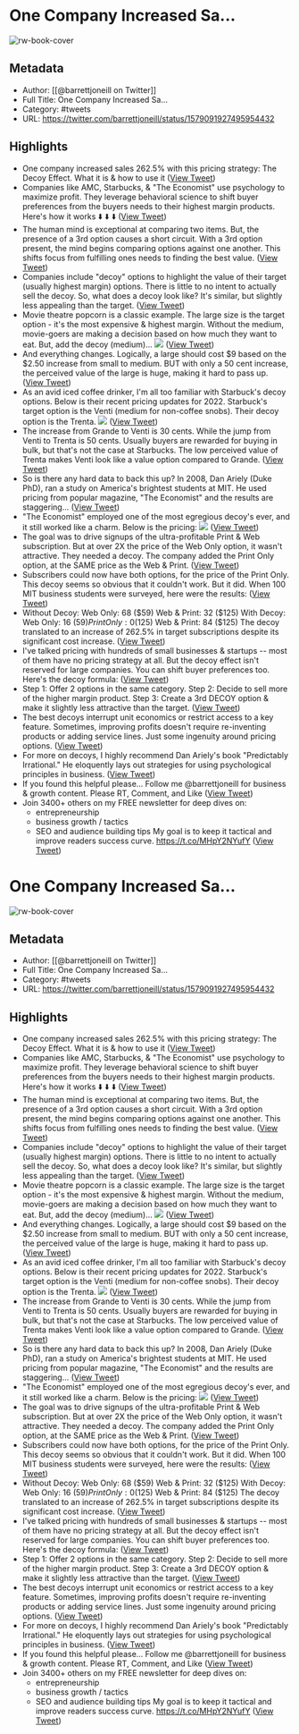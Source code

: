 # One Company Increased Sa...

![rw-book-cover](https://pbs.twimg.com/profile_images/1562966608506675200/BzGRdRPc.jpg)

## Metadata
- Author: [[@barrettjoneill on Twitter]]
- Full Title: One Company Increased Sa...
- Category: #tweets
- URL: https://twitter.com/barrettjoneill/status/1579091927495954432

## Highlights
- One company increased sales 262.5% with this pricing strategy: 
  The Decoy Effect. 
  What it is & how to use it ([View Tweet](https://twitter.com/barrettjoneill/status/1579091927495954432))
- Companies like AMC, Starbucks, & "The Economist" use psychology to maximize profit. 
  They leverage behavioral science to shift buyer preferences from the buyers needs to their highest margin products. 
  Here's how it works ⬇️ ⬇️ ⬇️ ([View Tweet](https://twitter.com/barrettjoneill/status/1579091930276777984))
- The human mind is exceptional at comparing two items. 
  But, the presence of a 3rd option causes a short circuit. 
  With a 3rd option present, the mind begins comparing options against one another. 
  This shifts focus from fulfilling ones needs to finding the best value. ([View Tweet](https://twitter.com/barrettjoneill/status/1579091932101627904))
- Companies include "decoy" options to highlight the value of their target (usually highest margin) options. 
  There is little to no intent to actually sell the decoy.
  So, what does a decoy look like? 
  It's similar, but slightly less appealing than the target. ([View Tweet](https://twitter.com/barrettjoneill/status/1579091934681141249))
- Movie theatre popcorn is a classic example. 
  The large size is the target option - it's the most expensive & highest margin. 
  Without the medium, movie-goers are making a decision based on how much they want to eat. 
  But, add the decoy (medium)... 
  ![](https://pbs.twimg.com/media/FeoO0gWXEAEvMoH.jpg) ([View Tweet](https://twitter.com/barrettjoneill/status/1579091938162413568))
- And everything changes. 
  Logically, a large should cost $9 based on the $2.50 increase from small to medium. 
  BUT with only a 50 cent increase, the perceived value of the large is huge, making it hard to pass up. ([View Tweet](https://twitter.com/barrettjoneill/status/1579091940691570689))
- As an avid iced coffee drinker, I'm all too familiar with Starbuck's decoy options. 
  Below is their recent pricing updates for 2022. 
  Starbuck's target option is the Venti (medium for non-coffee snobs). 
  Their decoy option is the Trenta. 
  ![](https://pbs.twimg.com/media/FeoO8N2WIAEqp1X.png) ([View Tweet](https://twitter.com/barrettjoneill/status/1579091944575471616))
- The increase from Grande to Venti is 30 cents.
  While the jump from Venti to Trenta is 50 cents. 
  Usually buyers are rewarded for buying in bulk, but that's not the case at Starbucks. 
  The low perceived value of Trenta makes Venti look like a value option compared to Grande. ([View Tweet](https://twitter.com/barrettjoneill/status/1579091947108839426))
- So is there any hard data to back this up? 
  In 2008, Dan Ariely (Duke PhD), ran a study on America's brightest students at MIT. 
  He used pricing from popular magazine, "The Economist" and the results are staggering... ([View Tweet](https://twitter.com/barrettjoneill/status/1579091949696749568))
- "The Economist" employed one of the most egregious decoy's ever, and it still worked like a charm. 
  Below is the pricing: 
  ![](https://pbs.twimg.com/media/FeoPG5UXgAUMnG0.jpg) ([View Tweet](https://twitter.com/barrettjoneill/status/1579091953651941377))
- The goal was to drive signups of the ultra-profitable Print & Web subscription. 
  But at over 2X the price of the Web Only option, it wasn't attractive. 
  They needed a decoy. 
  The company added the Print Only option, at the SAME price as the Web & Print. ([View Tweet](https://twitter.com/barrettjoneill/status/1579091957296484353))
- Subscribers could now have both options, for the price of the Print Only.
  This decoy seems so obvious that it couldn't work. 
  But it did. 
  When 100 MIT business students were surveyed, here were the results: ([View Tweet](https://twitter.com/barrettjoneill/status/1579091959603265536))
- Without Decoy: 
  Web Only: 68 ($59)
  Web & Print: 32 ($125)
  With Decoy: 
  Web Only: 16 ($59)
  Print Only: 0 ($125)
  Web & Print: 84 ($125)
  The decoy translated to an increase of 262.5% in target subscriptions despite its significant cost increase. ([View Tweet](https://twitter.com/barrettjoneill/status/1579091961763745792))
- I've talked pricing with hundreds of small businesses & startups -- most of them have no pricing strategy at all.
  But the decoy effect isn't reserved for large companies. 
  You can shift buyer preferences too. 
  Here's the decoy formula: ([View Tweet](https://twitter.com/barrettjoneill/status/1579091963856314369))
- Step 1: 
  Offer 2 options in the same category. 
  Step 2: 
  Decide to sell more of the higher margin product. 
  Step 3: 
  Create a 3rd DECOY option & make it slightly less attractive than the target. ([View Tweet](https://twitter.com/barrettjoneill/status/1579091966054502402))
- The best decoys interrupt unit economics or restrict access to a key feature. 
  Sometimes, improving profits doesn't require re-inventing products or adding service lines. 
  Just some ingenuity around pricing options. ([View Tweet](https://twitter.com/barrettjoneill/status/1579091968181014531))
- For more on decoys, I highly recommend Dan Ariely's book "Predictably Irrational."
  He eloquently lays out strategies for using psychological principles in business. ([View Tweet](https://twitter.com/barrettjoneill/status/1579091969862930435))
- If you found this helpful please...
  Follow me @barrettjoneill for business & growth content. 
  Please RT, Comment, and Like ([View Tweet](https://twitter.com/barrettjoneill/status/1579091971632951296))
- Join 3400+ others on my FREE newsletter for deep dives on: 
  - entrepreneurship 
  - business growth / tactics 
  - SEO and audience building tips 
  My goal is to keep it tactical and improve readers success curve. 
  https://t.co/MHpY2NYufY ([View Tweet](https://twitter.com/barrettjoneill/status/1579098996491972608))
# One Company Increased Sa...

![rw-book-cover](https://pbs.twimg.com/profile_images/1562966608506675200/BzGRdRPc.jpg)

## Metadata
- Author: [[@barrettjoneill on Twitter]]
- Full Title: One Company Increased Sa...
- Category: #tweets
- URL: https://twitter.com/barrettjoneill/status/1579091927495954432

## Highlights
- One company increased sales 262.5% with this pricing strategy: 
  The Decoy Effect. 
  What it is & how to use it ([View Tweet](https://twitter.com/barrettjoneill/status/1579091927495954432))
- Companies like AMC, Starbucks, & "The Economist" use psychology to maximize profit. 
  They leverage behavioral science to shift buyer preferences from the buyers needs to their highest margin products. 
  Here's how it works ⬇️ ⬇️ ⬇️ ([View Tweet](https://twitter.com/barrettjoneill/status/1579091930276777984))
- The human mind is exceptional at comparing two items. 
  But, the presence of a 3rd option causes a short circuit. 
  With a 3rd option present, the mind begins comparing options against one another. 
  This shifts focus from fulfilling ones needs to finding the best value. ([View Tweet](https://twitter.com/barrettjoneill/status/1579091932101627904))
- Companies include "decoy" options to highlight the value of their target (usually highest margin) options. 
  There is little to no intent to actually sell the decoy.
  So, what does a decoy look like? 
  It's similar, but slightly less appealing than the target. ([View Tweet](https://twitter.com/barrettjoneill/status/1579091934681141249))
- Movie theatre popcorn is a classic example. 
  The large size is the target option - it's the most expensive & highest margin. 
  Without the medium, movie-goers are making a decision based on how much they want to eat. 
  But, add the decoy (medium)... 
  ![](https://pbs.twimg.com/media/FeoO0gWXEAEvMoH.jpg) ([View Tweet](https://twitter.com/barrettjoneill/status/1579091938162413568))
- And everything changes. 
  Logically, a large should cost $9 based on the $2.50 increase from small to medium. 
  BUT with only a 50 cent increase, the perceived value of the large is huge, making it hard to pass up. ([View Tweet](https://twitter.com/barrettjoneill/status/1579091940691570689))
- As an avid iced coffee drinker, I'm all too familiar with Starbuck's decoy options. 
  Below is their recent pricing updates for 2022. 
  Starbuck's target option is the Venti (medium for non-coffee snobs). 
  Their decoy option is the Trenta. 
  ![](https://pbs.twimg.com/media/FeoO8N2WIAEqp1X.png) ([View Tweet](https://twitter.com/barrettjoneill/status/1579091944575471616))
- The increase from Grande to Venti is 30 cents.
  While the jump from Venti to Trenta is 50 cents. 
  Usually buyers are rewarded for buying in bulk, but that's not the case at Starbucks. 
  The low perceived value of Trenta makes Venti look like a value option compared to Grande. ([View Tweet](https://twitter.com/barrettjoneill/status/1579091947108839426))
- So is there any hard data to back this up? 
  In 2008, Dan Ariely (Duke PhD), ran a study on America's brightest students at MIT. 
  He used pricing from popular magazine, "The Economist" and the results are staggering... ([View Tweet](https://twitter.com/barrettjoneill/status/1579091949696749568))
- "The Economist" employed one of the most egregious decoy's ever, and it still worked like a charm. 
  Below is the pricing: 
  ![](https://pbs.twimg.com/media/FeoPG5UXgAUMnG0.jpg) ([View Tweet](https://twitter.com/barrettjoneill/status/1579091953651941377))
- The goal was to drive signups of the ultra-profitable Print & Web subscription. 
  But at over 2X the price of the Web Only option, it wasn't attractive. 
  They needed a decoy. 
  The company added the Print Only option, at the SAME price as the Web & Print. ([View Tweet](https://twitter.com/barrettjoneill/status/1579091957296484353))
- Subscribers could now have both options, for the price of the Print Only.
  This decoy seems so obvious that it couldn't work. 
  But it did. 
  When 100 MIT business students were surveyed, here were the results: ([View Tweet](https://twitter.com/barrettjoneill/status/1579091959603265536))
- Without Decoy: 
  Web Only: 68 ($59)
  Web & Print: 32 ($125)
  With Decoy: 
  Web Only: 16 ($59)
  Print Only: 0 ($125)
  Web & Print: 84 ($125)
  The decoy translated to an increase of 262.5% in target subscriptions despite its significant cost increase. ([View Tweet](https://twitter.com/barrettjoneill/status/1579091961763745792))
- I've talked pricing with hundreds of small businesses & startups -- most of them have no pricing strategy at all.
  But the decoy effect isn't reserved for large companies. 
  You can shift buyer preferences too. 
  Here's the decoy formula: ([View Tweet](https://twitter.com/barrettjoneill/status/1579091963856314369))
- Step 1: 
  Offer 2 options in the same category. 
  Step 2: 
  Decide to sell more of the higher margin product. 
  Step 3: 
  Create a 3rd DECOY option & make it slightly less attractive than the target. ([View Tweet](https://twitter.com/barrettjoneill/status/1579091966054502402))
- The best decoys interrupt unit economics or restrict access to a key feature. 
  Sometimes, improving profits doesn't require re-inventing products or adding service lines. 
  Just some ingenuity around pricing options. ([View Tweet](https://twitter.com/barrettjoneill/status/1579091968181014531))
- For more on decoys, I highly recommend Dan Ariely's book "Predictably Irrational."
  He eloquently lays out strategies for using psychological principles in business. ([View Tweet](https://twitter.com/barrettjoneill/status/1579091969862930435))
- If you found this helpful please...
  Follow me @barrettjoneill for business & growth content. 
  Please RT, Comment, and Like ([View Tweet](https://twitter.com/barrettjoneill/status/1579091971632951296))
- Join 3400+ others on my FREE newsletter for deep dives on: 
  - entrepreneurship 
  - business growth / tactics 
  - SEO and audience building tips 
  My goal is to keep it tactical and improve readers success curve. 
  https://t.co/MHpY2NYufY ([View Tweet](https://twitter.com/barrettjoneill/status/1579098996491972608))
